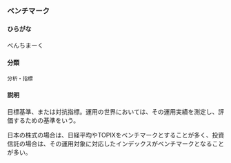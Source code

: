<div style="display:none;">

## [あ行](securities-terms?id=あ行)
## [か行](securities-terms?id=か行)
## [さ行](securities-terms?id=さ行)
## [た行](securities-terms?id=た行)
## [な行](securities-terms?id=な行)
## [は行](securities-terms?id=は行)

</div>

### ベンチマーク

#### ひらがな

べんちまーく

#### 分類

`分析・指標`

#### 説明

目標基準、または対抗指標。運用の世界においては、その運用実績を測定し、評価するための基準をいう。
日本の株式の場合は、日経平均やTOPIXをベンチマークとすることが多く、投資信託の場合は、その運用対象に対応したインデックスがベンチマークとなることが多い。 

<div style="display:none;">

## [ま行](securities-terms?id=ま行)
## [や行](securities-terms?id=や行)
## [ら行](securities-terms?id=ら行)
## [わ行](securities-terms?id=わ行)
## [英数字・記号](securities-terms?id=英数字・記号)

</div>

